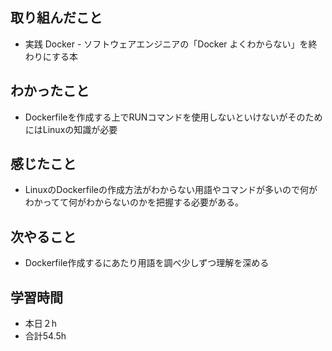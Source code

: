 ## 取り組んだこと
-  実践 Docker - ソフトウェアエンジニアの「Docker よくわからない」を終わりにする本

## わかったこと
-  Dockerfileを作成する上でRUNコマンドを使用しないといけないがそのためにはLinuxの知識が必要

## 感じたこと
-  LinuxのDockerfileの作成方法がわからない用語やコマンドが多いので何がわかってて何がわからないのかを把握する必要がある。

## 次やること
-  Dockerfile作成するにあたり用語を調べ少しずつ理解を深める
## 学習時間
-  本日２h
-  合計54.5h
